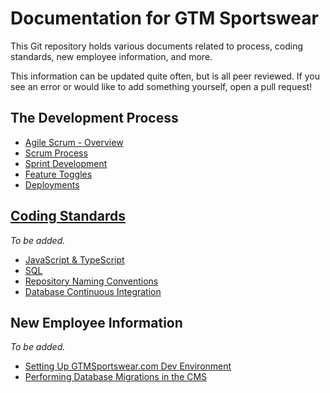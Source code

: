 # Documentation for GTM Sportswear
This Git repository holds various documents related to process, coding standards, new employee information, and more.

This information can be updated quite often, but is all peer reviewed. If you see an error or would like to add something yourself, open a pull request!

## The Development Process

* [Agile Scrum - Overview](scrum)
* [Scrum Process](process/process.md)
* [Sprint Development](process/sprints.md)
* [Feature Toggles](process/feature-toggles.md)
* [Deployments](deployments/Rules-Publish-TST-To-PRD.md)

## [Coding Standards](/codingstandards)
*To be added.*

* [JavaScript & TypeScript](/codingstandards/JS)
* [SQL](/codingstandards/TSQL/TSQL.md)
* [Repository Naming Conventions](/codingstandards/repositorynamingconvention.md)
* [Database Continuous Integration](/codingstandards/continuousintegration.md)

## New Employee Information
*To be added.*

* [Setting Up GTMSportswear.com Dev Environment](environmentsetup/initial-.com-environment-setup.md)
* [Performing Database Migrations in the CMS](environmentsetup/deploying-db-migrations-cms.md)
